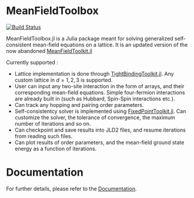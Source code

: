 # MeanFieldToolbox

[![Build Status](https://github.com/Anjishnubose/MeanFieldToolkit.jl/actions/workflows/CI.yml/badge.svg?branch=main)](https://github.com/Anjishnubose/MeanFieldToolkit.jl/actions/workflows/CI.yml?query=branch%3Amain)

MeanFieldToolbox.jl is a Julia package meant for solving generalized self-consistent mean-field equations on a lattice. It is an updated version of the now abandoned [MeanFieldToolkit.jl](https://github.com/Anjishnubose/MeanFieldToolkit.jl/)

Currently supported :
* Lattice implementation is done through [TightBindingToolkit.jl](https://github.com/Anjishnubose/TightBindingToolkit.jl). Any custom lattice in $d=1,2,3$ is supported.
* User can input any two-site interaction in the form of arrays, and their corresponding mean-field equations. Simple four-fermion interactions are already built in (such as Hubbard, Spin-Spin interactions etc.).
* Can track any hopping and pairing order parameters.
* Self-consistentcy solver is implemented using [FixedPointToolkit.jl](https://github.com/Anjishnubose/FixedPointToolkit.jl). Can customize the solver, the tolerance of convergence, the maximum number of iterations and so on.
* Can checkpoint and save results into JLD2 files, and resume iterations from reading such files.
* Can plot results of order parameters, and the mean-field ground state energy as a function of iterations.

# Documentation

For further details, please refer to the [Documentation](https://anjishnubose.github.io/MeanFieldToolkit.jl/dev/).
